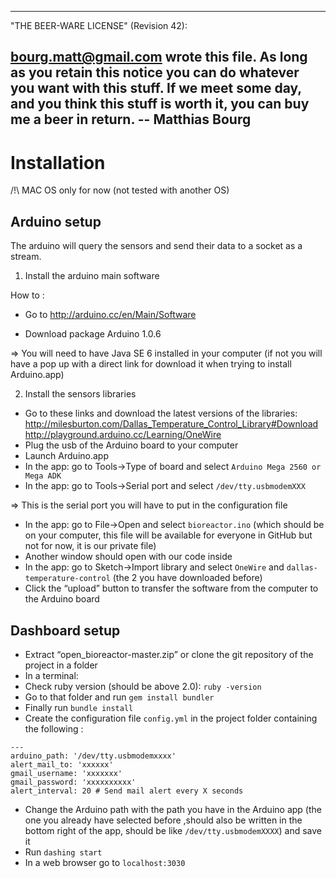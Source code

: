 --------------------------------------------------------------------------------
"THE BEER-WARE LICENSE" (Revision 42):

<bourg.matt@gmail.com> wrote this file. As long as you retain this notice
you can do whatever you want with this stuff. If we meet some day, and you think
this stuff is worth it, you can buy me a beer in return. -- Matthias Bourg
--------------------------------------------------------------------------------

# Installation

/!\ MAC OS only for now (not tested with another OS)

## Arduino setup

The arduino will query the sensors and send their data to a socket as a stream.

1) Install the arduino main software


How to :

- Go to http://arduino.cc/en/Main/Software

- Download package Arduino 1.0.6

=> You will need to have Java SE 6 installed in your computer (if not you will have a pop up with a direct link for download it when trying to install Arduino.app)

2) Install the sensors libraries

- Go to these links and download the latest versions of the libraries:
http://milesburton.com/Dallas_Temperature_Control_Library#Download
http://playground.arduino.cc/Learning/OneWire
- Plug the usb of the Arduino board to your computer
- Launch Arduino.app
- In the app: go to Tools->Type of board and select `Arduino Mega 2560 or Mega ADK`
- In the app: go to Tools->Serial port and select `/dev/tty.usbmodemXXX`

=> This is the serial port you will have to put in the configuration file

- In the app: go to File->Open and select `bioreactor.ino` (which should be on your computer, this file will be available for everyone in GitHub but not for now, it is our private file)
- Another window should open with our code inside
- In the app: go to Sketch->Import library and select `OneWire` and `dallas-temperature-control` (the 2 you have downloaded before)
- Click the “upload” button to transfer the software from the computer to the Arduino board

## Dashboard setup

- Extract “open_bioreactor-master.zip” or clone the git repository of the project in a folder
- In a terminal:
- Check ruby version (should be above 2.0): `ruby -version`
- Go to that folder and run `gem install bundler`
- Finally run `bundle install`
- Create the configuration file `config.yml` in the project folder containing the following :
```
---
arduino_path: '/dev/tty.usbmodemxxxx'
alert_mail_to: 'xxxxxx'
gmail_username: 'xxxxxxx'
gmail_password: 'xxxxxxxxxx'
alert_interval: 20 # Send mail alert every X seconds
```
- Change the Arduino path with the path you have in the Arduino app (the one you already have selected before ,should also be written in the bottom right of the app, should be like `/dev/tty.usbmodemXXXX`)  and save it
- Run `dashing start`
- In a web browser go to `localhost:3030`